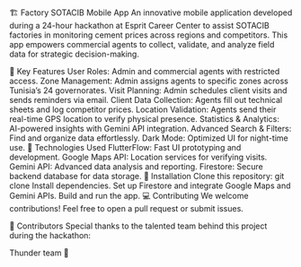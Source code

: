 🏗️ Factory SOTACIB Mobile App
An innovative mobile application developed during a 24-hour hackathon at Esprit Career Center to assist SOTACIB factories in monitoring cement prices across regions and competitors. This app empowers commercial agents to collect, validate, and analyze field data for strategic decision-making.

🌟 Key Features
User Roles: Admin and commercial agents with restricted access.
Zone Management: Admin assigns agents to specific zones across Tunisia’s 24 governorates.
Visit Planning: Admin schedules client visits and sends reminders via email.
Client Data Collection: Agents fill out technical sheets and log competitor prices.
Location Validation: Agents send their real-time GPS location to verify physical presence.
Statistics & Analytics: AI-powered insights with Gemini API integration.
Advanced Search & Filters: Find and organize data effortlessly.
Dark Mode: Optimized UI for night-time use.
📱 Technologies Used
FlutterFlow: Fast UI prototyping and development.
Google Maps API: Location services for verifying visits.
Gemini API: Advanced data analysis and reporting.
Firestore: Secure backend database for data storage.
🚀 Installation
Clone this repository: git clone <repository-url>
Install dependencies.
Set up Firestore and integrate Google Maps and Gemini APIs.
Build and run the app.
💻 Contributing
We welcome contributions! Feel free to open a pull request or submit issues.

🙌 Contributors
Special thanks to the talented team behind this project during the hackathon:

Thunder team 💪

